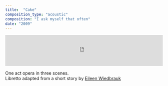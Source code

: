```yaml
---
title:  "Cake"
composition_type: "acoustic"
composition: "I ask myself that often"
date: "2009"
---  
```

<iframe width="100%" height="100" scrolling="no" frameborder="no" src="https://w.soundcloud.com/player/?url=https%3A//api.soundcloud.com/playlists/31099171&amp;auto_play=false&amp;hide_related=false&amp;show_comments=true&amp;show_user=true&amp;show_reposts=false&amp;visual=true"></iframe>  

One act opera in three scenes.  
Libretto adapted from a short story by [Eileen Wiedbrauk](http://www.speakcoffeetome.com/)  